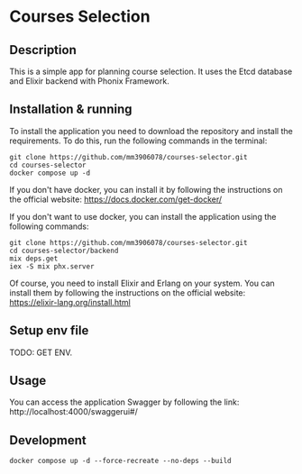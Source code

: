 # Courses Selection

## Description
This is a simple app for planning course selection. It uses the Etcd database and Elixir backend with Phonix Framework.

## Installation & running
To install the application you need to download the repository and install the requirements. To do this, run the following commands in the terminal:
```
git clone https://github.com/mm3906078/courses-selector.git
cd courses-selector
docker compose up -d
```

If you don't have docker, you can install it by following the instructions on the official website: https://docs.docker.com/get-docker/

If you don't want to use docker, you can install the application using the following commands:

```
git clone https://github.com/mm3906078/courses-selector.git
cd courses-selector/backend
mix deps.get
iex -S mix phx.server
```

Of course, you need to install Elixir and Erlang on your system. You can install them by following the instructions on the official website: https://elixir-lang.org/install.html

## Setup env file

TODO: GET ENV.

## Usage

You can access the application Swagger by following the link: http://localhost:4000/swaggerui#/

## Development
```
docker compose up -d --force-recreate --no-deps --build
```
